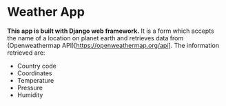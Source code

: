 # Weather App  
**This app is built with Django web framework.** 
It is a form which accepts the name of a location on planet earth and retrieves data from (Openweathermap API)[https://openweathermap.org/api]. The information retrieved are:
* Country code 
* Coordinates
* Temperature
* Pressure
* Humidity

